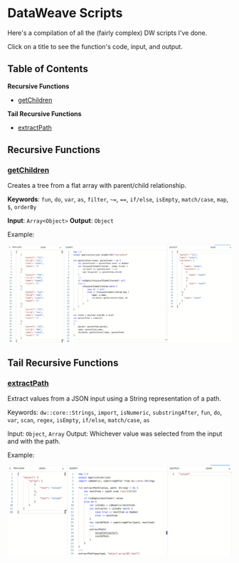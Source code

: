 # DataWeave Scripts

Here's a compilation of all the (fairly complex) DW scripts I've done.

Click on a title to see the function's code, input, and output.

## Table of Contents

**Recursive Functions**
- [getChildren](#getchildren)

**Tail Recursive Functions**
- [extractPath](#extractpath)

## Recursive Functions

### [getChildren](/getChildren)

Creates a tree from a flat array with parent/child relationship.

**Keywords**: `fun`, `do`, `var`, `as`, `filter`, `~=`, `==`, `if/else`, `isEmpty`, `match/case`, `map`, `$`, `orderBy`

**Input**: `Array<Object>`
**Output**: `Object`

Example:

![getChildren recursive function used from the DataWeave Playground](/images/getChildren.png)

## Tail Recursive Functions

### [extractPath](/extractPath)

Extract values from a JSON input using a String representation of a path.

Keywords: `dw::core::Strings`, `import`, `isNumeric`, `substringAfter`, `fun`, `do`, `var`, `scan`, `regex`, `isEmpty`, `if/else`, `match/case`, `as`

Input: `Object`, `Array`
Output: Whichever value was selected from the input and with the path.

Example:

![extractPath tail recursive function used from the DataWeave Playground](/images/extractPath.png)

